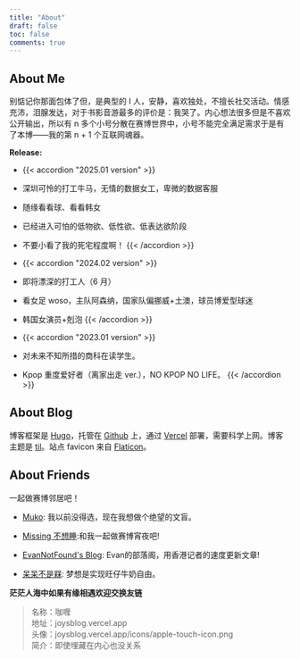 ```yaml
---
title: "About"
draft: false
toc: false
comments: true
---
```


## About Me

别惦记你那面包体了但，是典型的 I 人，安静，喜欢独处，不擅长社交活动。情感充沛，泪腺发达，对于书影音游最多的评价是：我哭了。内心想法很多但是不喜欢公开输出，所以有 n 多个小号分散在赛博世界中，小号不能完全满足需求于是有了本博——我的第 n + 1 个互联网魂器。

**Release:**

- {{< accordion "2025.01 version" >}}
- 深圳可怜的打工牛马，无情的数据女工，卑微的数据客服
- 随缘看看球、看看韩女
- 已经进入可怕的低物欲、低性欲、低表达欲阶段
- 不要小看了我的死宅程度啊！
{{< /accordion >}}

- {{< accordion "2024.02 version" >}}
 - 即将漂深的打工人（6 月）
 - 看女足 woso，主队阿森纳，国家队偏挪威+土澳，球员博爱型球迷
 - 韩国女演员+剋泡
{{< /accordion >}}

- {{< accordion "2023.01 version" >}}
 - 对未来不知所措的商科在读学生。
 - Kpop 重度爱好者（离家出走 ver.），NO KPOP NO LIFE。
{{< /accordion >}}

## About Blog

博客框架是 [Hugo](https://gohugo.io/)，托管在 [Github](https://github.com/) 上，通过 [Vercel](https://vercel.app/) 部署，需要科学上网。博客主题是 [til](https://github.com/michenriksen/til-example-site/blob/main/content/_index.md?plain=1)。站点 favicon 来自 [Flaticon](https://www.flaticon.com/)。

## About Friends

一起做赛博邻居吧！

- [Muko](https://oaad.iceco.icu/): 我以前没得选，现在我想做个绝望的文盲。

- [Missing 不想睡](https://hugo-missingid.vercel.app/):和我一起做赛博宵夜吧!

- [EvanNotFound's Blog](https://ohevan.com): Evan的部落阁，用香港记者的速度更新文章!

- [呆呆不是槑](http://graugris.icu/): 梦想是实现旺仔牛奶自由。

**茫茫人海中如果有缘相遇欢迎交换友链**
> 名称：咖喱  
> 地址：joysblog.vercel.app  
> 头像：joysblog.vercel.app/icons/apple-touch-icon.png  
> 简介：即使埋藏在内心也没关系